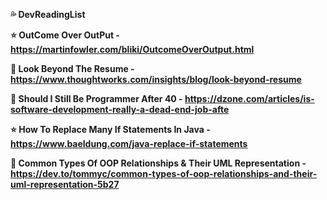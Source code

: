 <b>:sweat_drops: DevReadingList<b>

  :star: OutCome Over OutPut - https://martinfowler.com/bliki/OutcomeOverOutput.html
  
  :rugby_football: Look Beyond The Resume - https://www.thoughtworks.com/insights/blog/look-beyond-resume
  
  :basketball: Should I Still Be Programmer After 40 - https://dzone.com/articles/is-software-development-really-a-dead-end-job-afte
  
  :star: How To Replace Many If Statements In Java - https://www.baeldung.com/java-replace-if-statements
  
  :gem: Common Types Of OOP Relationships & Their UML Representation - https://dev.to/tommyc/common-types-of-oop-relationships-and-their-uml-representation-5b27

